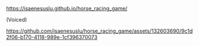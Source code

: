 <a href="https://isaenesuslu.github.io/horse_racing_game/" target="__blank">https://isaenesuslu.github.io/horse_racing_game/</a>

(Voiced)

https://github.com/isaenesuslu/horse_racing_game/assets/132603690/9c1d2f06-b170-4118-989e-1cf396370073
